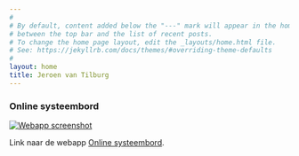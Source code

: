 ```yaml
---
#
# By default, content added below the "---" mark will appear in the home page
# between the top bar and the list of recent posts.
# To change the home page layout, edit the _layouts/home.html file.
# See: https://jekyllrb.com/docs/themes/#overriding-theme-defaults
#
layout: home
title: Jeroen van Tilburg
---
```


### Online systeembord

[![Webapp screenshot](https://jeroenvantilburg.github.io/systeembord/screenshot.png)](https://jeroenvantilburg.github.io/systeembord)

Link naar de webapp [Online systeembord](https://jeroenvantilburg.github.io/systeembord).

